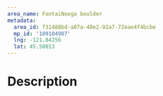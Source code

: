 ```yaml
---
area_name: FontaiNooga boulder
metadata:
  area_id: f31488bd-a07a-40e2-92a7-72eae4f4bcbe
  mp_id: '109104907'
  lng: -121.84256
  lat: 45.50013
---
```

# Description
